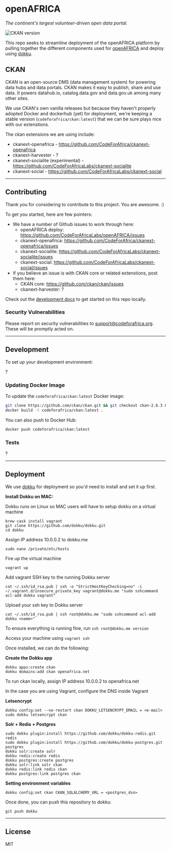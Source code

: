 # openAFRICA
*The continent's largest volunteer-driven open data portal.*

![CKAN version](https://img.shields.io/badge/CKAN-v2.6.3-brightgreen.svg)

This repo seeks to streamline deployment of the openAFRICA platform by pulling together the different components used for [openAFRICA](https://openafrica.net/) and deploy using [dokku](http://dokku.viewdocs.io/dokku/).

## CKAN

CKAN is an open-source DMS (data management system) for powering data hubs and data portals. CKAN makes it easy to publish, share and use data. It powers datahub.io, catalog.data.gov and data.gov.uk among many other sites.

We use CKAN's own vanilla releases but because they haven't properly adopted Docker and dockerhub (yet) for deployment, we're keeping a stable version (`codeforafrica/ckan:latest`) that we can be sure plays nice with our extenstions.

The ckan extensions we are using include:

- ckanext-openafrica - https://github.com/CodeForAfrica/ckanext-openafrica
- ckanext-harvester - ?
- ckanext-socialite (experimental) - https://github.com/CodeForAfricaLabs/ckanext-socialite
- ckanext-social - https://github.com/CodeForAfricaLabs/ckanext-social


---

## Contributing

Thank you for considering to contribute to this project. You are awesome. :)

To get you started, here are few pointers:

- We have a number of Github issues to work through here:
  - openAFRICA deploy: https://github.com/CodeForAfricaLabs/openAFRICA/issues
  - ckanext-openafrica: https://github.com/CodeForAfrica/ckanext-openafrica/issues
  - ckanext-socialite: https://github.com/CodeForAfricaLabs/ckanext-socialite/issues
  - ckanext-social: https://github.com/CodeForAfricaLabs/ckanext-social/issues
- If you believe an issue is with CKAN core or related extenstions, post them here:
  - CKAN core: https://github.com/ckan/ckan/issues
  - ckanext-harvester: ?

Check out the [development docs](#development) to get started on this repo locally.


### Security Vulnerabilities

Please report on security vulnerabilities to support@codeforafrica.org. These will be promptly acted on.

---

## Development

<!-- We should make a docker-compose.yml for this. -->

To set up your development environment:

?


### Updating Docker Image

To update the `codeforafrica/ckan:latest` Docker image:
```sh
git clone https://github.com/ckan/ckan.git && git checkout ckan-2.6.3 && cd ckan
docker build -t codeforafrica/ckan:latest .
```

You can also push to Docker Hub:
```sh
docker push codeforafrica/ckan:latest
```


### Tests

?

---

## Deployment

We use [dokku](http://dokku.viewdocs.io/dokku/) for deployment so you'd need to install and set it up first.

**Install Dokku on MAC:**

Dokku runs on Linux so MAC users will have to setup dokku on a virtual machine

```brew cask install virtualbox
brew cask install vagrant
git clone https://github.com/dokku/dokku.git
cd dokku
```

Assign IP address 10.0.0.2 to dokku.me

`sudo nano /private/etc/hosts`

Fire up the virtual machine

`vagrant up`

Add vagrant SSH key to the running Dokku server

`cat ~/.ssh/id_rsa.pub | ssh -o "StrictHostKeyChecking=no" -i ~/.vagrant.d/insecure_private_key vagrant@dokku.me "sudo sshcommand acl-add dokku vagrant"`

Upload your ssh key to Dokku server

`cat ~/.ssh/id_rsa.pub | ssh root@dokku.me "sudo sshcommand acl-add dokku <name>"`

To ensure everything is running fine, run `ssh root@dokku.me version`

Access your machine using `vagrant ssh`


Once installed, we can do the following:

**Create the Dokku app**

```vagrant ssh
dokku apps:create ckan
dokku domains:add ckan openafrica.net
```

To run ckan locally, assign IP address 10.0.0.2 to openafrica.net

In the case you are using Vagrant, configure the DNS inside Vagrant

**Letsencrypt**

```sudo dokku plugin:install https://github.com/dokku/dokku-letsencrypt.git
dokku config:set --no-restart ckan DOKKU_LETSENCRYPT_EMAIL = <e-mail>
sudo dokku letsencrypt ckan
```

**Solr + Redis + Postgres**

```sudo dokku plugin:install https://github.com/dokku/dokku-solr.git solr
sudo dokku plugin:install https://github.com/dokku/dokku-redis.git redis
sudo dokku plugin:install https://github.com/dokku/dokku-postgres.git postgres
dokku solr:create solr
dokku redis:create redis
dokku postgres:create postgres
dokku solr:link solr ckan
dokku redis:link redis ckan
dokku postgres:link postgres ckan
```

**Setting environment variables**

`dokku config:set ckan CKAN_SQLALCHEMY_URL = <postgres_dsn>`

Once done, you can push this repository to dokku:

```git remote add dokku dokku@openafrica.net:ckan
git push dokku
```

---

## License

MIT

